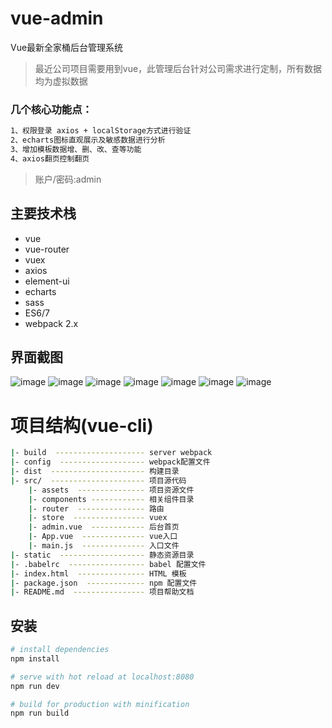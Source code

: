 # vue-admin
Vue最新全家桶后台管理系统
> 最近公司项目需要用到vue，此管理后台针对公司需求进行定制，所有数据均为虚拟数据

### 几个核心功能点：
``` bash
1、权限登录 axios + localStorage方式进行验证
2、echarts图标直观展示及敏感数据进行分析
3、增加模板数据增、删、改、查等功能
4、axios翻页控制翻页

```
> 账户/密码:admin

## 主要技术栈
* vue
* vue-router
* vuex
* axios
* element-ui
* echarts
* sass
* ES6/7
* webpack 2.x


## 界面截图
![image](https://github.com/GavinJser/vue-admin/blob/master/static/index.jpg)
![image](https://github.com/GavinJser/vue-admin/blob/master/static/login.jpg)
![image](https://github.com/GavinJser/vue-admin/blob/master/static/search.jpg)
![image](https://github.com/GavinJser/vue-admin/blob/master/static/list.jpg)
![image](https://github.com/GavinJser/vue-admin/blob/master/static/add.jpg)
![image](https://github.com/GavinJser/vue-admin/blob/master/static/add1.jpg)
![image](https://github.com/GavinJser/vue-admin/blob/master/static/edit.jpg)

# 项目结构(vue-cli)
``` bash
|- build  -------------------- server webpack
|- config  ------------------- webpack配置文件
|- dist  --------------------- 构建目录
|- src/  --------------------- 项目源代码
    |- assets  --------------- 项目资源文件
    |- components ------------ 相关组件目录
    |- router  --------------- 路由
    |- store  ---------------- vuex
    |- admin.vue  ------------ 后台首页  
    |- App.vue  -------------- vue入口
    |- main.js  -------------- 入口文件
|- static  ------------------- 静态资源目录
|- .babelrc  ----------------- babel 配置文件
|- index.html  --------------- HTML 模板
|- package.json  ------------- npm 配置文件
|- README.md  ---------------- 项目帮助文档

```


## 安装

``` bash
# install dependencies
npm install

# serve with hot reload at localhost:8080
npm run dev

# build for production with minification
npm run build

```


